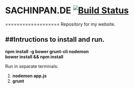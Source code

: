 # SACHINPAN.DE [![Build Status](https://travis-ci.org/sazap10/sachinpan.de.svg?branch=master)](https://travis-ci.org/sazap10/sachinpan.de)
===================
Repository for my website.

##Intructions to install and run.
-------------------------------
**npm install -g bower grunt-cli nodemon**  
**bower install && npm install**  

Run in separate terminals:  

1. **nodemon app.js**  
2. **grunt**

